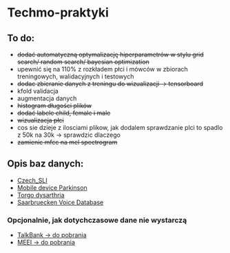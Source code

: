 # Techmo-praktyki

## To do:
- ~~dodać automatyczną optymalizację hiperparametrów w stylu grid search/ random search/ bayesian optimization~~
- upewnić się na 110% z rozkładem płci i mówców w zbiorach treningowych, walidacyjnych i testowych
- ~~dodac zbieranie danych z treningu do wizualizacji -> tensorboard~~
- kfold validacja
- augmentacja danych
- ~~histogram długości plików~~
- ~~dodać labele child, female i male~~
- ~~wizualizacja płci~~
- cos sie dzieje z ilosciami plikow, jak dodalem sprawdzanie plci to spadlo z 50k na 30k -> sprawdzic dlaczego
- ~~zamienic mfcc na mel spectrogram~~

## Opis baz danych:
- [Czech_SLI](https://lindat.mff.cuni.cz/repository/xmlui/handle/11372/LRT-1597)
- [Mobile device Parkinson](https://zenodo.org/records/2867216#.XeTbN59R2BZ)
- [Torgo dysarthria](http://www.cs.toronto.edu/~complingweb/data/TORGO/torgo.html)
- [Saarbruecken Voice Database](https://stimmdatenbank.coli.uni-saarland.de/help_en.php4)

### Opcjonalnie, jak dotychczasowe dane nie wystarczą
- [TalkBank -> do pobrania](https://talkbank.org)
- [MEEI -> do pobrania](https://ocw.mit.edu/courses/6-542j-laboratory-on-the-physiology-acoustics-and-perception-of-speech-fall-2005/pages/lab-database/)
